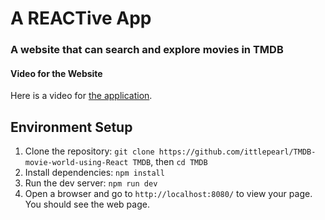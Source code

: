 # A REACTive App
### A website that can search and explore movies in TMDB

#### Video for the Website
Here is a video for [the application](https://www.youtube.com/watch?v=1K9WfWRus90&feature=youtu.be).

## Environment Setup
1. Clone the repository:
`git clone https://github.com/ittlepearl/TMDB-movie-world-using-React TMDB`, then `cd TMDB`
2. Install dependencies:
`npm install`
3. Run the dev server:
`npm run dev`
4. Open a browser and go to `http://localhost:8080/` to view your page. You should see the web page.
